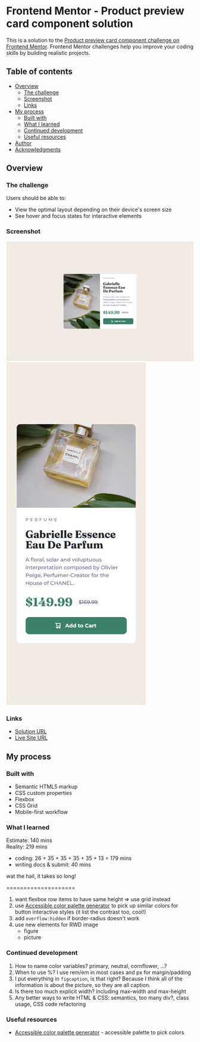 # Frontend Mentor - Product preview card component solution

This is a solution to the [Product preview card component challenge on Frontend Mentor](https://www.frontendmentor.io/challenges/product-preview-card-component-GO7UmttRfa). Frontend Mentor challenges help you improve your coding skills by building realistic projects. 

## Table of contents

- [Overview](#overview)
  - [The challenge](#the-challenge)
  - [Screenshot](#screenshot)
  - [Links](#links)
- [My process](#my-process)
  - [Built with](#built-with)
  - [What I learned](#what-i-learned)
  - [Continued development](#continued-development)
  - [Useful resources](#useful-resources)
- [Author](#author)
- [Acknowledgments](#acknowledgments)


## Overview

### The challenge

Users should be able to:

- View the optimal layout depending on their device's screen size
- See hover and focus states for interactive elements

### Screenshot

![](./desktop.png)
![](./mobile.png)

### Links

- [Solution URL](https://github.com/devusexu/Frontend-Mentor/tree/main/product-preview-card-component-main)
- [Live Site URL](https://devusexu.github.io/Frontend-Mentor/product-preview-card-component-main/)


## My process

### Built with

- Semantic HTML5 markup
- CSS custom properties
- Flexbox
- CSS Grid
- Mobile-first workflow


### What I learned

Estimate: 140 mins  
Reality: 219 mins
  - coding: 26 + 35 + 35 + 35 + 35 + 13 = 179 mins
  - writing docs & submit: 40 mins  

wat the hail, it takes so long! 



====================   

1. want flexbox row items to have same height => use grid instead
2. use [Accessible color palette generator](https://venngage.com/tools/accessible-color-palette-generator) to pick up similar colors for button interactive styles (it list the contrast too, cool!)
3. add ```overflow:hidden``` if border-radius doesn't work
4. use new elements for RWD image
    - figure
    - picture



### Continued development

1. How to name color variables? primary, neutral, cornflower, ...?
2. When to use %? I use rem/em in most cases and px for margin/padding
3. I put everything in ```figcaption```, is that right? Because I think all of the information is about the picture, so they are all caption.
4. Is there too much explicit width? including max-width and max-height
4. Any better ways to write HTML & CSS: semantics, too many div?, class usage, CSS code refactoring

### Useful resources

- [Accessible color palette generator](https://venngage.com/tools/accessible-color-palette-generator) - accessible palette to pick colors
